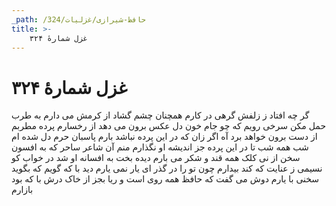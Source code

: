 ```yaml
---
_path: /حافظ-شیرازی/غزلیات/324
title: >-
    غزل شمارهٔ ۳۲۴
---
```

# غزل شمارهٔ ۳۲۴

گر چه افتاد ز زلفش گرهی در کارم
همچنان چشم گشاد از کرمش می دارم
به طرب حمل مکن سرخی رویم که چو جام
خون دل عکس برون می دهد از رخسارم
پرده مطربم از دست برون خواهد برد
آه اگر زان که در این پرده نباشد بارم
پاسبان حرم دل شده ام شب همه شب
تا در این پرده جز اندیشه او نگذارم
منم آن شاعر ساحر که به افسون سخن
از نی کلک همه قند و شکر می بارم
دیده بخت به افسانه او شد در خواب
کو نسیمی ز عنایت که کند بیدارم
چون تو را در گذر ای یار نمی یارم دید
با که گویم که بگوید سخنی با یارم
دوش می گفت که حافظ همه روی است و ریا
بجز از خاک درش با که بود بازارم
